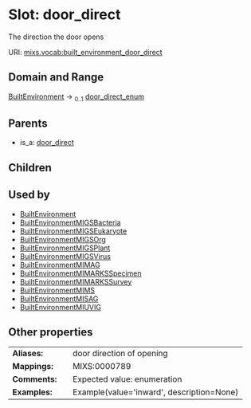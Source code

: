 
# Slot: door_direct


The direction the door opens

URI: [mixs.vocab:built_environment_door_direct](https://w3id.org/mixs/vocab/built_environment_door_direct)


## Domain and Range

[BuiltEnvironment](BuiltEnvironment.md) &#8594;  <sub>0..1</sub> [door_direct_enum](door_direct_enum.md)

## Parents

 *  is_a: [door_direct](door_direct.md)

## Children


## Used by

 * [BuiltEnvironment](BuiltEnvironment.md)
 * [BuiltEnvironmentMIGSBacteria](BuiltEnvironmentMIGSBacteria.md)
 * [BuiltEnvironmentMIGSEukaryote](BuiltEnvironmentMIGSEukaryote.md)
 * [BuiltEnvironmentMIGSOrg](BuiltEnvironmentMIGSOrg.md)
 * [BuiltEnvironmentMIGSPlant](BuiltEnvironmentMIGSPlant.md)
 * [BuiltEnvironmentMIGSVirus](BuiltEnvironmentMIGSVirus.md)
 * [BuiltEnvironmentMIMAG](BuiltEnvironmentMIMAG.md)
 * [BuiltEnvironmentMIMARKSSpecimen](BuiltEnvironmentMIMARKSSpecimen.md)
 * [BuiltEnvironmentMIMARKSSurvey](BuiltEnvironmentMIMARKSSurvey.md)
 * [BuiltEnvironmentMIMS](BuiltEnvironmentMIMS.md)
 * [BuiltEnvironmentMISAG](BuiltEnvironmentMISAG.md)
 * [BuiltEnvironmentMIUVIG](BuiltEnvironmentMIUVIG.md)

## Other properties

|  |  |  |
| --- | --- | --- |
| **Aliases:** | | door direction of opening |
| **Mappings:** | | MIXS:0000789 |
| **Comments:** | | Expected value: enumeration |
| **Examples:** | | Example(value='inward', description=None) |

